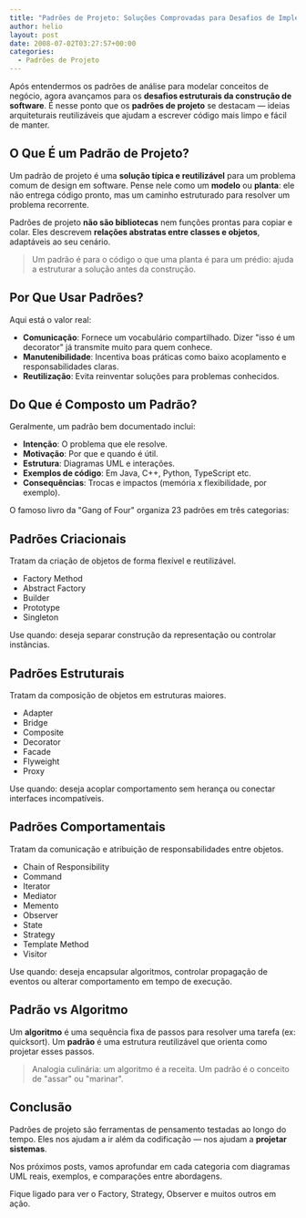 ```yaml
---
title: "Padrões de Projeto: Soluções Comprovadas para Desafios de Implementação"
author: helio
layout: post
date: 2008-07-02T03:27:57+00:00
categories:
  - Padrões de Projeto
---
```


Após entendermos os padrões de análise para modelar conceitos de negócio, agora avançamos para os **desafios estruturais da construção de software**. É nesse ponto que os **padrões de projeto** se destacam — ideias arquiteturais reutilizáveis que ajudam a escrever código mais limpo e fácil de manter.

## O Que É um Padrão de Projeto?

Um padrão de projeto é uma **solução típica e reutilizável** para um problema comum de design em software. Pense nele como um **modelo** ou **planta**: ele não entrega código pronto, mas um caminho estruturado para resolver um problema recorrente.

Padrões de projeto **não são bibliotecas** nem funções prontas para copiar e colar. Eles descrevem **relações abstratas entre classes e objetos**, adaptáveis ao seu cenário.

> Um padrão é para o código o que uma planta é para um prédio: ajuda a estruturar a solução antes da construção.

## Por Que Usar Padrões?

Aqui está o valor real:

- **Comunicação**: Fornece um vocabulário compartilhado. Dizer "isso é um decorator" já transmite muito para quem conhece.
- **Manutenibilidade**: Incentiva boas práticas como baixo acoplamento e responsabilidades claras.
- **Reutilização**: Evita reinventar soluções para problemas conhecidos.

## Do Que é Composto um Padrão?

Geralmente, um padrão bem documentado inclui:

- **Intenção**: O problema que ele resolve.
- **Motivação**: Por que e quando é útil.
- **Estrutura**: Diagramas UML e interações.
- **Exemplos de código**: Em Java, C++, Python, TypeScript etc.
- **Consequências**: Trocas e impactos (memória x flexibilidade, por exemplo).

O famoso livro da "Gang of Four" organiza 23 padrões em três categorias:

## Padrões Criacionais

Tratam da criação de objetos de forma flexível e reutilizável.

- Factory Method
- Abstract Factory
- Builder
- Prototype
- Singleton

Use quando: deseja separar construção da representação ou controlar instâncias.

## Padrões Estruturais

Tratam da composição de objetos em estruturas maiores.

- Adapter
- Bridge
- Composite
- Decorator
- Facade
- Flyweight
- Proxy

Use quando: deseja acoplar comportamento sem herança ou conectar interfaces incompatíveis.

## Padrões Comportamentais

Tratam da comunicação e atribuição de responsabilidades entre objetos.

- Chain of Responsibility
- Command
- Iterator
- Mediator
- Memento
- Observer
- State
- Strategy
- Template Method
- Visitor

Use quando: deseja encapsular algoritmos, controlar propagação de eventos ou alterar comportamento em tempo de execução.

## Padrão vs Algoritmo

Um **algoritmo** é uma sequência fixa de passos para resolver uma tarefa (ex: quicksort).
Um **padrão** é uma estrutura reutilizável que orienta como projetar esses passos.

> Analogia culinária: um algoritmo é a receita. Um padrão é o conceito de "assar" ou "marinar".

## Conclusão

Padrões de projeto são ferramentas de pensamento testadas ao longo do tempo. Eles nos ajudam a ir além da codificação — nos ajudam a **projetar sistemas**.

Nos próximos posts, vamos aprofundar em cada categoria com diagramas UML reais, exemplos, e comparações entre abordagens.

Fique ligado para ver o Factory, Strategy, Observer e muitos outros em ação.
